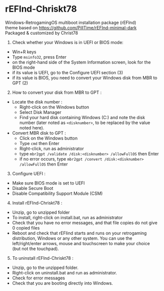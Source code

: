 # rEFInd-Chriskt78
Windows-RetrogamingOS multiboot installation package (rEFInd)\
theme based on https://github.com/PillTime/rEFInd-minimal-dark \
Packaged & customized by Christ78 

1) Check whether your Windows is in UEFI or BIOS mode:
- Win+R keys
- Type ``msinfo32``, press Enter
- on the right-hand side of the System Information screen, look for the BIOS mode
- if its value is UEFI, go to the Configure UEFI section (3)
- if its value is BIOS, you need to convert your Windows disk from MBR to GPT (2)

2) How to convert your disk from MBR to GPT :
- Locate the disk number :
	- Right-click on the Windows button
	- Select Disk Manager
	- Find your hard disk containing Windows (C:) and note the disk number (later noted as ``<disknumber>``, to be replaced by the value noted here).
- Convert MBR disk to GPT :
	- Click on the Windows button
	- Type ``cmd`` then Enter
	- Right-click, run as administrator
	- type ``mbr2gpt /validate /disk:<disknumber> /allowFullOS`` then Enter
	- if no error occurs, type ``mbr2gpt /convert /disk:<disknumber> /allowFullOS`` then Enter

3) Configure UEFI : 
- Make sure BIOS mode is set to UEFI
- Disable Secure Boot
- Disable Compatibility Support Module (CSM)

4) Install rEFInd-Chriskt78 :
- Unzip, go to unzipped folder
- To install, right-click on install.bat, run as administrator
- Check that you have no error messages, and that file copies do not give 0 copied files
- Reboot and check that rEFIind starts and runs on your retrogaming distribution, Windows or any other system. You can use the left/right/enter arrows, mouse and touchscreen to make your choice (but not the touchpad).

5) To uninstall rEFInd-Chriskt78 :
- Unzip, go to the unzipped folder.
- Right-click on uninstall.bat and run as administrator.
- Check for error messages
- Check that you are booting directly into Windows. 
